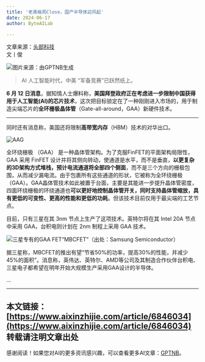 ```yaml
---
title: '老美格局Close，国产半导体迎风起'
date: 2024-06-17
author: ByteAILab

---
```


文章来源：[头部科技](https://mp.weixin.qq.com/s/MbtfayYzbDWfIkpfCIMz9Q)  
文丨俊  

![图片来源：由GPTNB生成](http://www.jesonc.com/upload/3B33CB85B496C0CB6FBA4C2BD79320AD/1718327400882/Fu3TPZtJHy5w1PbzAjUzodRCo706.jpg)

> AI 人工智能时代，中美 “军备竞赛”已跃然纸上。

**6 月 12 日消息**，据知情人士爆料称，**美国拜登政府正在考虑进一步限制中国获得用于人工智能(AI)的芯片技术**，这次把目标锁定在了一种刚刚进入市场的，用于制造尖端芯片的**全环栅极晶体管**（Gate-all-around，GAA）新硬件技术。

---
同时还有消息称，美国还将限制**高带宽内存**（HBM）技术的对华出口。

![AAG](http://www.jesonc.com/FgM0t66hGBLW9wUdqMK5L1IcUDQq)

全环绕栅极 （GAA） 是一种晶体管架构。为了克服FinFET的平面架构局限性，GAA 采用 FinFET 设计并将其侧向转动，使通道是水平，而不是垂直，**以更复杂的3D架构方式堆栈，预计电流通道将全部四个侧面**，而不是三个方向的栅极包围，从而减少漏电流。由于包裹所有这些通道的形状，它被称为全环绕栅极（GAA）。GAA晶体管技术如此被置于台面，主要是其能进一步提升晶体管密度，四面环绕栅极的环绕通道也**可以更好地控制晶体管开关，同时支持晶体管缩放，具有更低的可变性、更高的性能和更低的功耗**。但该技术目前仅用于最尖端的工艺节点。

目前，只有三星在其 3nm 节点上生产了这项技术。英特尔将在其 Intel 20A 节点中采用 GAA，台积电则计划在 2nm 制程上采用 GAA 技术。

![三星专有的GAA FET“MBCFET”（出处：Samsung Semiconductor）](http://www.jesonc.com/FkeOno9GOD4xpJtvac1gjY5FrSF3)

据三星称，MBCFET的推出有望“节省50%的功率，提高30%的性能，并减少45%的面积”。消息称，英伟达、英特尔、AMD等公司及其制造合作伙伴台积电、三星电子都希望在明年开始大规模生产采用GAA设计的半导体。

...

---

**本文链接**：[https://www.aixinzhijie.com/article/6846034](https://www.aixinzhijie.com/article/6846034)  
**转载请注明文章出处**
---
感谢阅读！如果您对AI的更多资讯感兴趣，可以查看更多AI文章：[GPTNB](https://gptnb.com)。